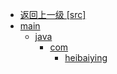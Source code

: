 - [返回上一级 [src]](notes/code/Zookeeper/curator/src/)
- [main](notes/code/Zookeeper/curator/src/main/)
  - [java](notes/code/Zookeeper/curator/src/main/java/)
    - [com](notes/code/Zookeeper/curator/src/main/java/com/)
      - [heibaiying](notes/code/Zookeeper/curator/src/main/java/com/heibaiying/)

